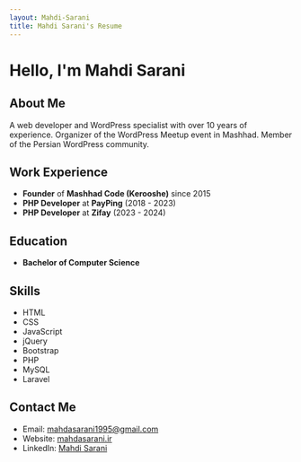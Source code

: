 ```yaml
---
layout: Mahdi-Sarani
title: Mahdi Sarani's Resume
---
```


# Hello, I'm Mahdi Sarani

## About Me
A web developer and WordPress specialist with over 10 years of experience.
Organizer of the WordPress Meetup event in Mashhad.
Member of the Persian WordPress community.

## Work Experience
- **Founder** of **Mashhad Code (Kerooshe)** since 2015
- **PHP Developer** at **PayPing** (2018 - 2023)
- **PHP Developer** at **Zifay** (2023 - 2024)

## Education
- **Bachelor of Computer Science**

## Skills
- HTML
- CSS
- JavaScript
- jQuery
- Bootstrap
- PHP
- MySQL
- Laravel

## Contact Me
- Email: [mahdasarani1995@gmail.com](mailto:mahdasarani1995@gmail.com)
- Website: [mahdasarani.ir](http://mahdasarani.ir)
- LinkedIn: [Mahdi Sarani](https://www.linkedin.com/in/mahdisarani/) 
